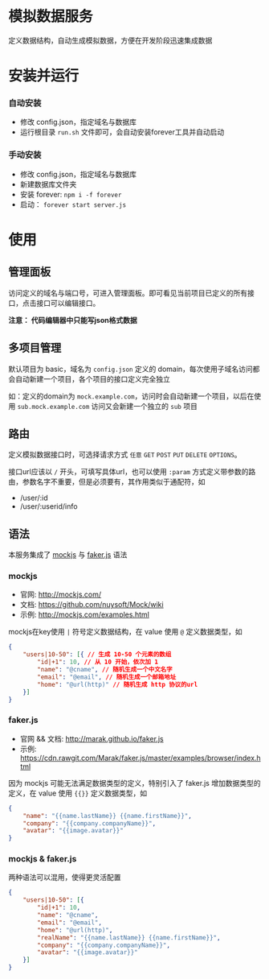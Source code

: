 # 模拟数据服务

定义数据结构，自动生成模拟数据，方便在开发阶段迅速集成数据

# 安装并运行

### 自动安装

 - 修改 config.json，指定域名与数据库
 - 运行根目录 `run.sh` 文件即可，会自动安装forever工具并自动启动

### 手动安装

 - 修改 config.json，指定域名与数据库
 - 新建数据库文件夹
 - 安装 forever: `npm i -f forever`
 - 启动： `forever start server.js`

# 使用

## 管理面板

访问定义的域名与端口号，可进入管理面板。即可看见当前项目已定义的所有接口，点击接口可以编辑接口。

__注意： 代码编辑器中只能写json格式数据__

## 多项目管理

默认项目为 basic，域名为 `config.json` 定义的 domain，每次使用子域名访问都会自动新建一个项目，各个项目的接口定义完全独立

如：定义的domain为 `mock.example.com`，访问时会自动新建一个项目，以后在使用 `sub.mock.example.com` 访问又会新建一个独立的 `sub` 项目

## 路由

定义模拟数据接口时，可选择请求方式 `任意` `GET` `POST` `PUT` `DELETE` `OPTIONS`。

接口url应该以 `/` 开头，可填写具体url，也可以使用 `:param` 方式定义带参数的路由，参数名字不重要，但是必须要有，其作用类似于通配符，如

 - /user/:id
 - /user/:userid/info


## 语法

本服务集成了 [mockjs](http://mockjs.com/) 与 [faker.js](http://marak.github.io/faker.js/) 语法

### mockjs

 - 官网: http://mockjs.com/
 - 文档: https://github.com/nuysoft/Mock/wiki
 - 示例: http://mockjs.com/examples.html

mockjs在key使用 `|` 符号定义数据结构，在 value 使用 `@` 定义数据类型，如

```json
{
    "users|10-50": [{ // 生成 10-50 个元素的数组
        "id|+1": 10, // 从 10 开始，依次加 1
        "name": "@cname", // 随机生成一个中文名字
        "email": "@email", // 随机生成一个邮箱地址
        "home": "@url(http)" // 随机生成 http 协议的url
    }]
}
```

### faker.js

 - 官网 && 文档: http://marak.github.io/faker.js
 - 示例: https://cdn.rawgit.com/Marak/faker.js/master/examples/browser/index.html

因为 mockjs 可能无法满足数据类型的定义，特别引入了 faker.js 增加数据类型的定义，在 value 使用 `{{}}` 定义数据类型，如

```json
{
    "name": "{{name.lastName}} {{name.firstName}}",
    "company": "{{company.companyName}}",
    "avatar": "{{image.avatar}}"
}
```

### mockjs & faker.js

两种语法可以混用，使得更灵活配置

```json
{
    "users|10-50": [{ 
        "id|+1": 10, 
        "name": "@cname", 
        "email": "@email", 
        "home": "@url(http)",
        "realName": "{{name.lastName}} {{name.firstName}}",
        "company": "{{company.companyName}}",
        "avatar": "{{image.avatar}}"
    }]
}
```


